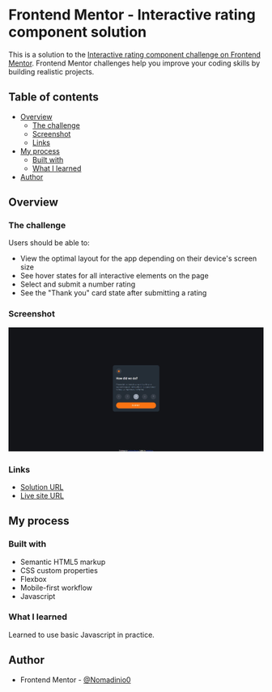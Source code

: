 # Frontend Mentor - Interactive rating component solution

This is a solution to the [Interactive rating component challenge on Frontend Mentor](https://www.frontendmentor.io/challenges/interactive-rating-component-koxpeBUmI). Frontend Mentor challenges help you improve your coding skills by building realistic projects.

## Table of contents

- [Overview](#overview)
  - [The challenge](#the-challenge)
  - [Screenshot](#screenshot)
  - [Links](#links)
- [My process](#my-process)
  - [Built with](#built-with)
  - [What I learned](#what-i-learned)
- [Author](#author)

## Overview

### The challenge

Users should be able to:

- View the optimal layout for the app depending on their device's screen size
- See hover states for all interactive elements on the page
- Select and submit a number rating
- See the "Thank you" card state after submitting a rating

### Screenshot

![](./screenshot.jpg)

### Links

- [Solution URL](https://www.frontendmentor.io/solutions/interactive-rating-component-pox2bh9tXB)
- [Live site URL](https://ratingcomponentnomadinio.netlify.app/)

## My process

### Built with

- Semantic HTML5 markup
- CSS custom properties
- Flexbox
- Mobile-first workflow
- Javascript

### What I learned

Learned to use basic Javascript in practice.

## Author

- Frontend Mentor - [@Nomadinio0](https://www.frontendmentor.io/profile/Nomadinio0)